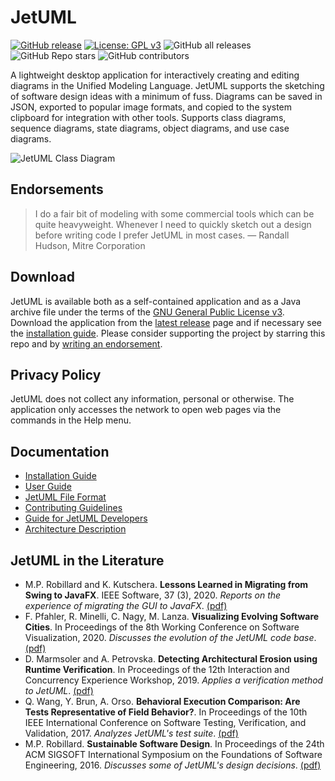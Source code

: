 # JetUML

[![GitHub release](https://img.shields.io/github/release/prmr/JetUML.svg)](https://gitHub.com/prmr/JetUML/releases/)
[![License: GPL v3](https://img.shields.io/badge/License-GPLv3-blue.svg)](https://www.gnu.org/licenses/gpl-3.0)
![GitHub all releases](https://img.shields.io/github/downloads/prmr/JetUML/total)
![GitHub Repo stars](https://img.shields.io/github/stars/prmr/JetUML?color=Green)
![GitHub contributors](https://img.shields.io/github/contributors/prmr/JetUML)


A lightweight desktop application for interactively creating and editing diagrams in the Unified Modeling Language. JetUML supports the sketching of software design ideas with a minimum of fuss. Diagrams can be saved in JSON, exported to popular image formats, and copied to the system clipboard for integration with other tools. Supports class diagrams, sequence diagrams, state diagrams, object diagrams, and use case diagrams. 

![JetUML Class Diagram](docs/banner.png)

## Endorsements

> I do a fair bit of modeling with some commercial tools which can be quite heavyweight. Whenever I need to quickly sketch out a design before writing code I prefer JetUML in most cases.
  — Randall Hudson, Mitre Corporation

## Download

JetUML is available both as a self-contained application and as a Java archive file under the terms of the [GNU General Public License v3](https://www.gnu.org/licenses/gpl.html). Download the application from the [latest release](https://github.com/prmr/JetUML/releases) page and if necessary see the [installation guide](docs/install.md). Please consider supporting the project by starring this repo and by [writing an endorsement](mailto:jetuml@cs.mcgill.ca).

## Privacy Policy

JetUML does not collect any information, personal or otherwise. The application only accesses the network to open web pages via the commands in the Help menu.



## Documentation

* [Installation Guide](docs/install.md)
* [User Guide](https://www.jetuml.org/docs/user-guide-topics.html)
* [JetUML File Format](docs/schemas.md)
* [Contributing Guidelines](docs/CONTRIBUTING.md)
* [Guide for JetUML Developers](docs/developers.md)
* [Architecture Description](/docs/architecture.md)

## JetUML in the Literature

* M.P. Robillard and K. Kutschera. **Lessons Learned in Migrating from Swing to JavaFX**. IEEE Software,  37 (3), 2020. *Reports on the experience of migrating the GUI to JavaFX*. [(pdf)](https://www.cs.mcgill.ca/~martin/papers/software2019.pdf)
* F. Pfahler, R. Minelli, C. Nagy, M. Lanza. **Visualizing Evolving Software Cities**. In Proceedings of the 8th Working Conference on Software Visualization, 2020. *Discusses the evolution of the JetUML code base*. [(pdf)](https://www.inf.usi.ch/lanza/Downloads/Pfah2020a.pdf)
* D. Marmsoler and A. Petrovska. **Detecting Architectural Erosion using Runtime Verification**. In Proceedings of the 12th Interaction and Concurrency Experience Workshop, 2019. *Applies a verification method to JetUML*. [(pdf)](https://www.researchgate.net/publication/333748317_Detecting_Architectural_Erosion_using_Runtime_Verification/download)
* Q. Wang, Y. Brun, A. Orso. **Behavioral Execution Comparison: Are Tests Representative of Field Behavior?**. In Proceedings of the 10th IEEE International Conference on Software Testing, Verification, and Validation, 2017. *Analyzes JetUML's test suite*. [(pdf)](https://people.cs.umass.edu/~brun/pubs/pubs/Wang17icst.pdf)
* M.P. Robillard. **Sustainable Software Design**. In Proceedings of the 24th ACM SIGSOFT International Symposium on the Foundations of Software Engineering, 2016. *Discusses some of JetUML's design decisions*. [(pdf)](https://www.cs.mcgill.ca/~martin/papers/fse2016.pdf)

